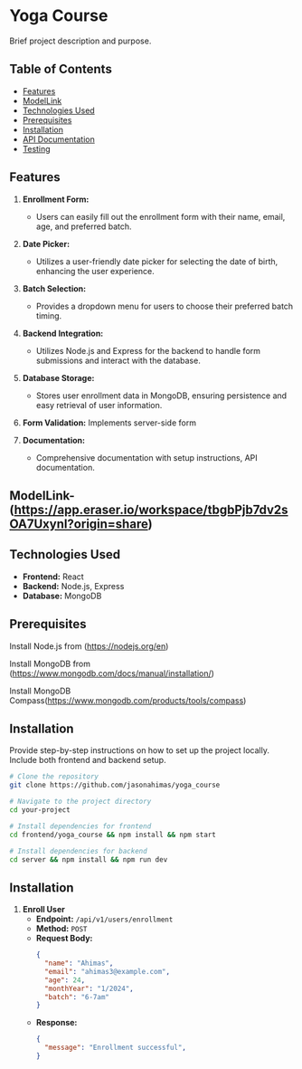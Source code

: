 # Yoga Course

Brief project description and purpose.

## Table of Contents

- [Features](#features)
- [ModelLink](#modelLink)
- [Technologies Used](#technologies-used)
- [Prerequisites](#prerequisites)
- [Installation](#installation)
- [API Documentation](#api-documentation)
- [Testing](#testing)


## Features
1. **Enrollment Form:**
   - Users can easily fill out the enrollment form with their name, email, age, and preferred batch.

2. **Date Picker:**
   - Utilizes a user-friendly date picker for selecting the date of birth, enhancing the user experience.

3. **Batch Selection:**
   - Provides a dropdown menu for users to choose their preferred batch timing.

4. **Backend Integration:**
   - Utilizes Node.js and Express for the backend to handle form submissions and interact with the database.

5. **Database Storage:**
   - Stores user enrollment data in MongoDB, ensuring persistence and easy retrieval of user information.

6. **Form Validation:**
     Implements server-side form 

7. **Documentation:**
    - Comprehensive documentation with setup instructions, API documentation.

## ModelLink-(https://app.eraser.io/workspace/tbgbPjb7dv2sOA7UxynI?origin=share)
   

## Technologies Used

- **Frontend:** React
- **Backend:** Node.js, Express
- **Database:** MongoDB

## Prerequisites

Install Node.js from (https://nodejs.org/en)

Install MongoDB from (https://www.mongodb.com/docs/manual/installation/)

Install MongoDB Compass(https://www.mongodb.com/products/tools/compass)

## Installation

Provide step-by-step instructions on how to set up the project locally. Include both frontend and backend setup.

```bash
# Clone the repository
git clone https://github.com/jasonahimas/yoga_course

# Navigate to the project directory
cd your-project

# Install dependencies for frontend
cd frontend/yoga_course && npm install && npm start

# Install dependencies for backend
cd server && npm install && npm run dev

```
## Installation
1. **Enroll User**
   - **Endpoint:** `/api/v1/users/enrollment`
   - **Method:** `POST`
   - **Request Body:**
     ```json
     {
       "name": "Ahimas",
       "email": "ahimas3@example.com",
       "age": 24,
       "monthYear": "1/2024",
       "batch": "6-7am"
     }
     ```
   - **Response:**
     ```json
     {
       "message": "Enrollment successful",
     }
     ```

